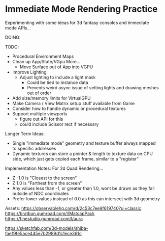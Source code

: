 # Immediate Mode Rendering Practice

Experimenting with some ideas for 3d fantasy consoles and immediate mode APIs...

DOING:

TODO:
- Procedural Environment Maps
- Clean up App/State/VGpu More...
  - Move Surface out of App into VGPU
- Improve Lighting
  - Adjust lighting to include a light mask
    - Could be tied to instance data
    - Prevents weird async issue of setting lights and drawing meshes out of order
- Add size/memory limits for VirtualGPU
- Make Camera / View Matrix setup stuff available from Game
- Consider how to handle dynamic or procedural textures
- Support multiple viewports
  - figure out API for this
  - could include Scissor rect if necessary

Longer Term Ideas:
- Single "immediate mode" geometry and texture buffer always mapped to specific addresses
- Dynamic textures can store a pointer & length to texture data on CPU side, which just gets copied each frame, similar to a "register"

Implementation Notes:
For 2d Quad Rendering...
- Z -1.0 is "Closest to the screen"
- Z 1.0 is "Farthest from the screen"
- Any values less than -1, or greater than 1.0, wont be drawn as they fall outside of NDC coordinates
- Prefer lower values instead of 0.0 as this can intersect with 3d geometry

Assets:
https://observablehq.com/d/2c53c7ee9f619740?ui=classic
https://bratbun.gumroad.com/l/MatcapPack
https://finestudio.gumroad.com/l/aura

https://sketchfab.com/3d-models/shiba-faef9fe5ace445e7b2989d1c1ece361c